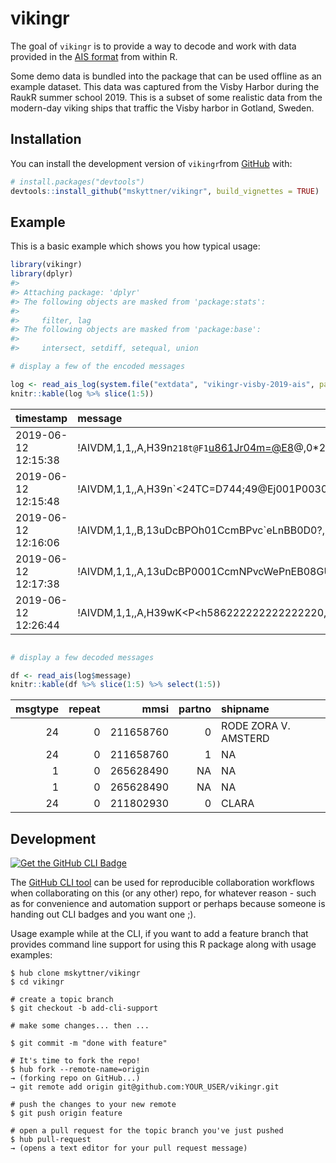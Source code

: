 
<!-- README.md is generated from README.Rmd. Please edit that file -->

# vikingr

<!-- badges: start -->

<!-- badges: end -->

The goal of `vikingr` is to provide a way to decode and work with data
provided in the [AIS format](https://gpsd.gitlab.io/gpsd/AIVDM.html)
from within R.

Some demo data is bundled into the package that can be used offline as
an example dataset. This data was captured from the Visby Harbor during
the RaukR summer school 2019. This is a subset of some realistic data
from the modern-day viking ships that traffic the Visby harbor in
Gotland, Sweden.

## Installation

You can install the development version of `vikingr`from
[GitHub](https://github.com/mskyttner/vikingr) with:

``` r
# install.packages("devtools")
devtools::install_github("mskyttner/vikingr", build_vignettes = TRUE)
```

## Example

This is a basic example which shows you how typical usage:

``` r
library(vikingr)
library(dplyr)
#> 
#> Attaching package: 'dplyr'
#> The following objects are masked from 'package:stats':
#> 
#>     filter, lag
#> The following objects are masked from 'package:base':
#> 
#>     intersect, setdiff, setequal, union

# display a few of the encoded messages

log <- read_ais_log(system.file("extdata", "vikingr-visby-2019-ais", package = "vikingr"))
knitr::kable(log %>% slice(1:5))
```

| timestamp           | message                                                     |
| :------------------ | :---------------------------------------------------------- |
| 2019-06-12 12:15:38 | \!AIVDM,1,1,,A,H39n`218t@F1`<u861Jr04m=@E8>@,0\*29,142656   |
| 2019-06-12 12:15:48 | \!AIVDM,1,1,,A,H39n\`<24TC=D744;49@Ej001P0030>,0\*0E,632874 |
| 2019-06-12 12:16:06 | \!AIVDM,1,1,,B,13uDcBPOh01CcmBPvc\`eLnBB0D0?,0\*57,1476282  |
| 2019-06-12 12:17:38 | \!AIVDM,1,1,,A,13uDcBP0001CcmNPvcWePnEB08GU,0\*32,5881853   |
| 2019-06-12 12:26:44 | \!AIVDM,1,1,,A,H39wK\<P\<h586222222222222220,0\*6B,32127775 |

``` r

# display a few decoded messages

df <- read_ais(log$message)
knitr::kable(df %>% slice(1:5) %>% select(1:5))
```

| msgtype | repeat |      mmsi | partno | shipname             |
| ------: | -----: | --------: | -----: | :------------------- |
|      24 |      0 | 211658760 |      0 | RODE ZORA V. AMSTERD |
|      24 |      0 | 211658760 |      1 | NA                   |
|       1 |      0 | 265628490 |     NA | NA                   |
|       1 |      0 | 265628490 |     NA | NA                   |
|      24 |      0 | 211802930 |      0 | CLARA                |

## Development

[![Get the GitHub CLI
Badge](https://img.shields.io/badge/CLI-GitHub%20CLI%20Friendly-blue.svg)](https://hub.github.com)

The [GitHub CLI tool](https://hub.github.com) can be used for
reproducible collaboration workflows when collaborating on this (or any
other) repo, for whatever reason - such as for convenience and
automation support or perhaps because someone is handing out CLI badges
and you want one ;).

Usage example while at the CLI, if you want to add a feature branch that
provides command line support for using this R package along with usage
examples:

    $ hub clone mskyttner/vikingr
    $ cd vikingr
    
    # create a topic branch
    $ git checkout -b add-cli-support
    
    # make some changes... then ...
    
    $ git commit -m "done with feature"
    
    # It's time to fork the repo!
    $ hub fork --remote-name=origin
    → (forking repo on GitHub...)
    → git remote add origin git@github.com:YOUR_USER/vikingr.git
    
    # push the changes to your new remote
    $ git push origin feature
    
    # open a pull request for the topic branch you've just pushed
    $ hub pull-request
    → (opens a text editor for your pull request message)
